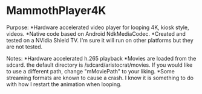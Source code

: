 # MammothPlayer4K

Purpose:
  *Hardware accelerated video player for looping 4K, kiosk style, videos.
  *Native code based on Android NdkMediaCodec.
  *Created and tested on a NVidia Shield TV. I'm sure it will run on other platforms but they are not tested.

Notes:
  *Hardware accelerated h.265 playback
  *Movies are loaded from the sdcard. the default directory is /sdcard/aristocrat/movies.
   If you would like to use a different path, change "mMoviePath" to your liking.
  *Some streaming formats are known to cause a crash. I know it is something to do with how
   I restart the animation when looping.
